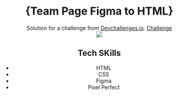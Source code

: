 <h1 align="center">{Team Page Figma to HTML}</h1>

<div align="center">
   Solution for a challenge from  <a href="http://devchallenges.io" target="_blank">Devchallenges.io</a>.
    <a href="https://devchallenges.io/challenges/hhmesazsqgKXrTkYkt0U">
      Challenge
    </a>
   <br>
   <img src= "https://user-images.githubusercontent.com/111642391/209237668-ed1065fb-350b-40fe-858b-b2afcd9b2473.png">

   <br>
   
   <h2> Tech SKills </h2>
   <ul>
      <li> HTML </li>
      <li> CSS </li>
      <li> Figma </li>
      <li> Pixel Perfect </li>
   </ul>
</div>
